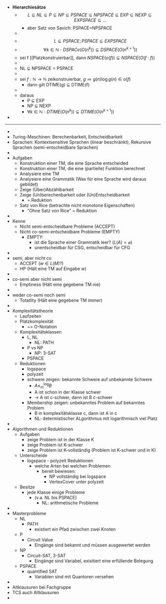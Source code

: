 - **Hierarchiesätze**
	- $$L\subseteq NL\subseteq P\subseteq NP\subseteq PSPACE\subseteq NPSPACE\subseteq EXP\subseteq NEXP\subseteq EXPSPACE\subseteq...$$
		- aber Satz von Savich: PSPACE=NPSPACE
	-
	- $$L\subsetneq PSPACE;PSPACE\subsetneq EXPSPACE$$
	- $$\forall k\in\mathbb{N}:DSPACe\left(O\left(n^{k}\right)\right)\subsetneq DSPACE\left(O\left(n^{k+1}\right)\right)$$
	- sei f [[Platzkonstruierbar]], dann $NSPACE\left(o\left(f\right)\right)\subsetneq NSPACE\left(O\left(f\cdot f\right)\right)$
	-
	- NL $\subsetneq$ NPSPACE = PSPACE
	-
	- sei $f:\mathbb{N}\rightarrow\mathbb{N}$ zeikonstruierbar, $g\coloneqq g\left(n\right)\log g\left(n\right)\in o\left(f\right)$
		- dann gilt DTIME(g) $\subsetneq$ DTIME(f)
	-
	- daraus
		- P $\subsetneq$ EXP
		- NP $\subsetneq$ NEXP
		- $\forall k\in\mathbb{N}:DTIME\left(O\left(n^{k}\right)\right)\subsetneq DTIME\left(O\left(n^{k+1}\right)\right)$
-
- ---
-
- Turing-Maschinen: Berechenbarkeit, Entscheidbarkeit
- Sprachen: Kontextsensitive Sprachen (linear beschränkt), Rekursive Sprachen (semi-entscheidbare Sprachen)
-
- Aufgaben
	- Konstruktion einer TM, die eine Sprache entscheided
	- Konstruktion einer TM, die eine (partielle) Funktion berechnet
	- Analysiere eine TM
	- Analysiere eine Grammatik (Was für eine Sprache wird daraus gebildet)
	- Zeige (Über)Abzählbarkeit
	- Zeige (Un)berechenbarkeit oder (Un)Entscheidbarkeit
		- = Reduktion
	- Satz von Rice (betrachte nicht monotone Eigenschaften)
		- "Ohne Satz von Rice" = Reduktion
-
- Kenne
	- Nicht semi-entscheidbare Probleme (ACCEPT)
	- Nicht co-semi-entscheidbare Probleme (EMPTY)
		- EMPTY:
			- ist die Sprache einer Grammatik leer? ($L\left(A\right)=\varnothing$)
			- unentscheidbar für CSG, entscheidbar für CFG
-
- semi, aber nicht co
	- ACCEPT ($w\in L\left(M\right)$?)
	- HP (Hält eine TM auf Eingabe w)
-
- co-semi aber nicht semi
	- Emptiness (Hält eine gegebene TM nie)
-
- weder co-semi noch semi
	- Totatlity (Hält eine gegebene TM immer)
-
- Komplexitätstheorie
	- Laufzeiten
	- Platzkomplexität
		- ~> O-Notation
	- Komplexitätsklassen
		- L, NL
			- NL: PATH
		- P vs NP
			- NP: 3-SAT
		- PSPACE
	- Reduktionen
		- logspace
		- polyzeit
		- schwere zeigen: bekannte Schwere auf unbekannte Schwere
			- $A\leq_{m}^{\log}B$
			- A ist schon in der Klasse schwer
			- -> A ist c-schwer, dann ist B c-schwer
		- Membership zeigen: unbekanntes Problem auf bekanntes Problem
			- B in komplexitätsklasse c, dann ist A in c
			- NL: determistischer ALgorithmus mit logarithmisch viel Platz
-
- Algorithmen und Reduktionen
	- Aufgaben
		- zeige Problem ist in der Klasse K
		- zeige Problem ist K-schwer
		- zeige Problem ist K-vollständig (Problem ist K-schwer und in K)
	- Unterscheide
		- logspace - polyzeit Reduktionen
			- welche Arten bei welchen Problemen
				- bereit bewiesen:
					- NP vollständig bei logspace
					- VertexCover unter polyzeit
	- Besitze
		- jede Klasse einige Probleme
			- (v.a. NL bis PSPACE)
				- NL: arithmetische Probleme
-
- Masterprobleme
	- NL
		- PATH
			- existiert ein Pfad zwischen zwei Knoten
	- P
		- Circuit Value
			- Eingänge sind bekannt und müssen ausgewertet werden
	- NP
		- Circuit-SAT, 3-SAT
			- Eingänge sind Variabel, exisitiert eine erfüllende Belegung
	- PSPACE
		- quantified SAT
			- Variablen sind mit Quantoren versehen
-
- Altklausuren bei Fachgruppe
- TCS auch Altklausuren
-